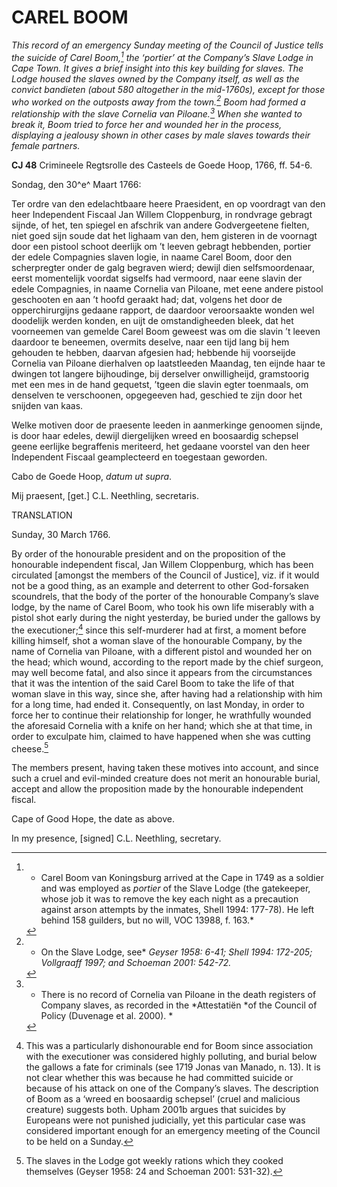 # CAREL BOOM

*This record of an emergency Sunday meeting of the Council of Justice
tells the suicide of Carel Boom,[^1] the ‘portier’ at the
Company’s Slave Lodge in Cape Town. It gives a brief insight into this
key building for slaves. The Lodge housed the slaves owned by the
Company itself, as well as the convict *bandieten* (about 580 altogether
in the mid-1760s), except for those who worked on the outposts away from
the town.[^2] Boom had formed a relationship with the slave
Cornelia van Piloane.[^3] When she wanted to break it, Boom tried
to force her and wounded her in the process, displaying a jealousy shown
in other cases by male slaves towards their female partners.*

**CJ 48** Crimineele Regtsrolle des Casteels de Goede Hoop, 1766, ff.
54-6.

Sondag, den 30^e^ Maart 1766:

Ter ordre van den edelachtbaare heere Praesident, en op voordragt van
den heer Independent Fiscaal Jan Willem Cloppenburg, in rondvrage
gebragt sijnde, of het, ten spiegel en afschrik van andere Godvergeetene
fielten, niet goed sijn soude dat het lighaam van den, hem gisteren in
de voornagt door een pistool schoot deerlijk om ’t leeven gebragt
hebbenden, portier der edele Compagnies slaven logie, in naame Carel
Boom, door den scherpregter onder de galg begraven wierd; dewijl dien
selfsmoordenaar, eerst momentelijk voordat sigselfs had vermoord, naar
eene slavin der edele Compagnies, in naame Cornelia van Piloane, met
eene andere pistool geschooten en aan ’t hoofd geraakt had; dat, volgens
het door de opperchirurgijns gedaane rapport, de daardoor veroorsaakte
wonden wel doodelijk werden konden, en uijt de omstandigheeden bleek,
dat het voorneemen van gemelde Carel Boom geweest was om die slavin ’t
leeven daardoor te beneemen, overmits deselve, naar een tijd lang bij
hem gehouden te hebben, daarvan afgesien had; hebbende hij voorseijde
Cornelia van Piloane dierhalven op laatstleeden Maandag, ten eijnde haar
te dwingen tot langere bijhoudinge, bij derselver onwilligheijd,
gramstoorig met een mes in de hand gequetst, ’tgeen die slavin egter
toenmaals, om denselven te verschoonen, opgegeeven had, geschied te zijn
door het snijden van kaas.

Welke motiven door de praesente leeden in aanmerkinge genoomen sijnde,
is door haar edeles, dewijl diergelijken wreed en boosaardig schepsel
geene eerlijke begraffenis meriteerd, het gedaane voorstel van den heer
Independent Fiscaal geamplecteerd en toegestaan geworden.

Cabo de Goede Hoop, *datum ut supra*.

Mij praesent, \[get.\] C.L. Neethling, secretaris.

TRANSLATION

Sunday, 30 March 1766.

By order of the honourable president and on the proposition of the
honourable independent fiscal, Jan Willem Cloppenburg, which has been
circulated \[amongst the members of the Council of Justice\], viz. if it
would not be a good thing, as an example and deterrent to other
God-forsaken scoundrels, that the body of the porter of the honourable
Company’s slave lodge, by the name of Carel Boom, who took his own life
miserably with a pistol shot early during the night yesterday, be buried
under the gallows by the executioner;[^4] since this self-murderer had
at first, a moment before killing himself, shot a woman slave of the
honourable Company, by the name of Cornelia van Piloane, with a
different pistol and wounded her on the head; which wound, according to
the report made by the chief surgeon, may well become fatal, and also
since it appears from the circumstances that it was the intention of the
said Carel Boom to take the life of that woman slave in this way, since
she, after having had a relationship with him for a long time, had ended
it. Consequently, on last Monday, in order to force her to continue
their relationship for longer, he wrathfully wounded the aforesaid
Cornelia with a knife on her hand; which she at that time, in order to
exculpate him, claimed to have happened when she was cutting
cheese.[^5]

The members present, having taken these motives into account, and since
such a cruel and evil-minded creature does not merit an honourable
burial, accept and allow the proposition made by the honourable
independent fiscal.

Cape of Good Hope, the date as above.

In my presence, \[signed\] C.L. Neethling, secretary.

[^1]: * Carel Boom van Koningsburg arrived at the Cape in 1749 as a
    soldier and was employed as *portier* of the Slave Lodge (the
    gatekeeper, whose job it was to remove the key each night as a
    precaution against arson attempts by the inmates, Shell 1994:
    177-78). He left behind 158 guilders, but no will, VOC 13988, f.
    163.*

[^2]: * On the Slave Lodge, see* *Geyser 1958: 6-41; Shell 1994:
    172-205; Vollgraaff 1997; and Schoeman 2001: 542-72.*

[^3]: * There is no record of Cornelia van Piloane in the death
    registers of Company slaves, as recorded in the *Attestatiën *of the
    Council of Policy (Duvenage et al. 2000). *

[^4]:  This was a particularly dishonourable end for Boom since
    association with the executioner was considered highly polluting,
    and burial below the gallows a fate for criminals (see 1719 Jonas
    van Manado, n. 13). It is not clear whether this was because he had
    committed suicide or because of his attack on one of the Company’s
    slaves. The description of Boom as a ‘wreed en boosaardig schepsel’
    (cruel and malicious creature) suggests both. Upham 2001b argues
    that suicides by Europeans were not punished judicially, yet this
    particular case was considered important enough for an emergency
    meeting of the Council to be held on a Sunday.

[^5]:  The slaves in the Lodge got weekly rations which they cooked
    themselves (Geyser 1958: 24 and Schoeman 2001: 531-32).
